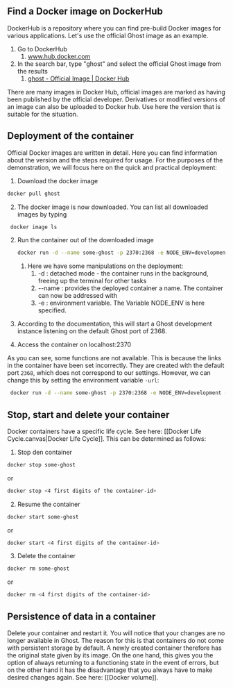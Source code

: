 ## Find a Docker image on DockerHub

DockerHub is a repository where you can find pre-build Docker images for various applications. Let's use the official Ghost image as an example.
1. Go to DockerHub
	1. www.hub.docker.com
2. In the search bar, type "ghost" and select the official Ghost image from the results
	1. [ghost - Official Image | Docker Hub](https://hub.docker.com/_/ghost)

There are many images in Docker Hub, official images are marked as having been published by the official developer. Derivatives or modified versions of an image can also be uploaded to Docker hub. Use here the version that is suitable for the situation.

## Deployment of the container

Official Docker images are written in detail. Here you can find information about the version and the steps required for usage. For the purposes of the demonstration, we will focus here on the quick and practical deployment:

1. Download the docker image
````bash 
docker pull ghost
````
	
 2. The docker image is now downloaded. You can list all downloaded images by typing
````bash
 docker image ls
````

2. Run the container out of the downloaded image
	````bash 
	docker run -d --name some-ghost -p 2370:2368 -e NODE_ENV=development ghost
	````

	1. Here we have some manipulations on the deployment:
		1. -d : detached mode - the container runs in the background, freeing up the terminal for other tasks
		2. --name : provides the deployed container a name. The container can now be addressed with
		3. -e : environment variable. The Variable NODE_ENV is here specified.
		
1. According to the documentation, this will start a Ghost development instance listening on the default Ghost port of 2368.
2. Access the container on localhost:2370

As you can see, some functions are not available. This is because the links in the container have been set incorrectly. They are created with the default port `2368`, which does not correspond to our settings. However, we can change this by setting the environment variable `-url`:
```bash
 docker run -d --name some-ghost -p 2370:2368 -e NODE_ENV=development -e url=http://localhost:2370 ghost
```

## Stop, start and delete your container

Docker containers have a specific life cycle. See here: [[Docker Life Cycle.canvas|Docker Life Cycle]]. This can be determined as follows:

1. Stop den container
````bash
docker stop some-ghost
````
or
````bash
docker stop <4 first digits of the container-id>
````

2. Resume the container
````bash
docker start some-ghost
````
or
````bash
docker start <4 first digits of the container-id>
````

3. Delete the container
````bash
docker rm some-ghost
````
or
````bash
docker rm <4 first digits of the container-id> 
````

## Persistence of data in a container
Delete your container and restart it. You will notice that your changes are no longer available in Ghost. The reason for this is that containers do not come with persistent storage by default. A newly created container therefore has the original state given by its image. 
On the one hand, this gives you the option of always returning to a functioning state in the event of errors, but on the other hand it has the disadvantage that you always have to make desired changes again. See here: [[Docker volume]].
